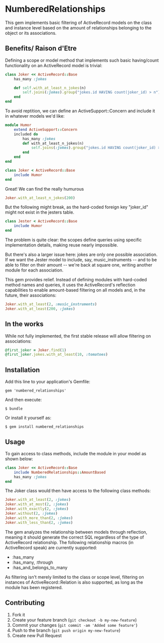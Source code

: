 # NumberedRelationships

This gem implements basic filtering of ActiveRecord models on the class and instance level based
on the amount of relationships belonging to the object or its associations.

## Benefits/ Raison d'Etre
Defining a scope or model method that implements such basic having/count functionality on an
ActiveRecord model is trivial:

```ruby
class Joker << ActiveRecord::Base
	has_many :jokes

	def self.with_at_least_n_jokes(n)
		self.joins(:jokes).group("jokes.id HAVING count(joker_id) > n")
	end
end
```
To avoid reptition, we can define an ActiveSupport::Concern and include it in whatever models we'd like:
```ruby
module Humor
	extend ActiveSupport::Concern
	included do
		has_many :jokes
		def with_at_least_n_jokes(n)
			self.joins(:jokes).group("jokes.id HAVING count(joker_id) > n")
		end
	end
end

class Joker < ActiveRecord::Base
	include Humor
end
```
Great! We can find the really humurous
```ruby
Joker.with_at_least_n_jokes(200)
```
But the following might break, as the hard-coded foreign key "joker_id" might not exist in the 
jesters table.
```ruby
class Jester < ActiveRecord::Base
	include Humor
end
```
The problem is quite clear: the scopes define queries using specific implementation details,
making reuse nearly impossible.

But there's also a larger issue here: jokes are only one possible association.  If we want the
Jester model to include, say, music_instruments -- and to be able to filter on their amount --
we're back at square one, writing another module for each association.

This gem provides relief. Instead of defining modules with hard-coded method names and queries, it uses the ActiveRecord's reflection capabilities to enable amount-based filtering on all models and, in the future, their associations:
```ruby
Joker.with_at_least(2, :music_instruments)
Joker.with_at_least(200, :jokes)
```

## In the works
While not fully implemented, the first stable release will allow filtering on associations:
```ruby
@first_joker = Joker.find(1)
@first_joker.jokes.with_at_least(10, :tomatoes)
```

## Installation

Add this line to your application's Gemfile:

    gem 'numbered_relationships'

And then execute:

    $ bundle

Or install it yourself as:

    $ gem install numbered_relationships

## Usage
To gain access to class methods, include the module in your model as shown below:

```ruby
class Joker << ActiveRecord::Base
	include NumberedRelationships::AmountBased
	has_many :jokes
end
```

The Joker class would then have access to the following class methods:
```ruby
Joker.with_at_least(2, :jokes)
Joker.with_at_most(2, :jokes)
Joker.with_exactly(2, :jokes)
Joker.without(2, :jokes)
Joker.with_more_than(2, :jokes)
Joker.with_less_than(2, :jokes)
```

The gem analyzes the relationship between models through reflection, meaning it should generate the correct SQL regardless of the type of ActiveRecord relationship.  The following relationship macros (in ActiveRecord speak) are currently supported:
- :has_many
- :has_many, :through
- :has_and_belongs_to_many

As filtering isn't merely limited to the class or scope level, filtering on instances of ActiveRecord::Relation is also supported, as long as the module has been registered.


## Contributing

1. Fork it
2. Create your feature branch (`git checkout -b my-new-feature`)
3. Commit your changes (`git commit -am 'Added some feature'`)
4. Push to the branch (`git push origin my-new-feature`)
5. Create new Pull Request
